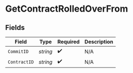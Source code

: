 # GetContractRolledOverFrom


## Fields

| Field              | Type               | Required           | Description        |
| ------------------ | ------------------ | ------------------ | ------------------ |
| `CommitID`         | *string*           | :heavy_check_mark: | N/A                |
| `ContractID`       | *string*           | :heavy_check_mark: | N/A                |